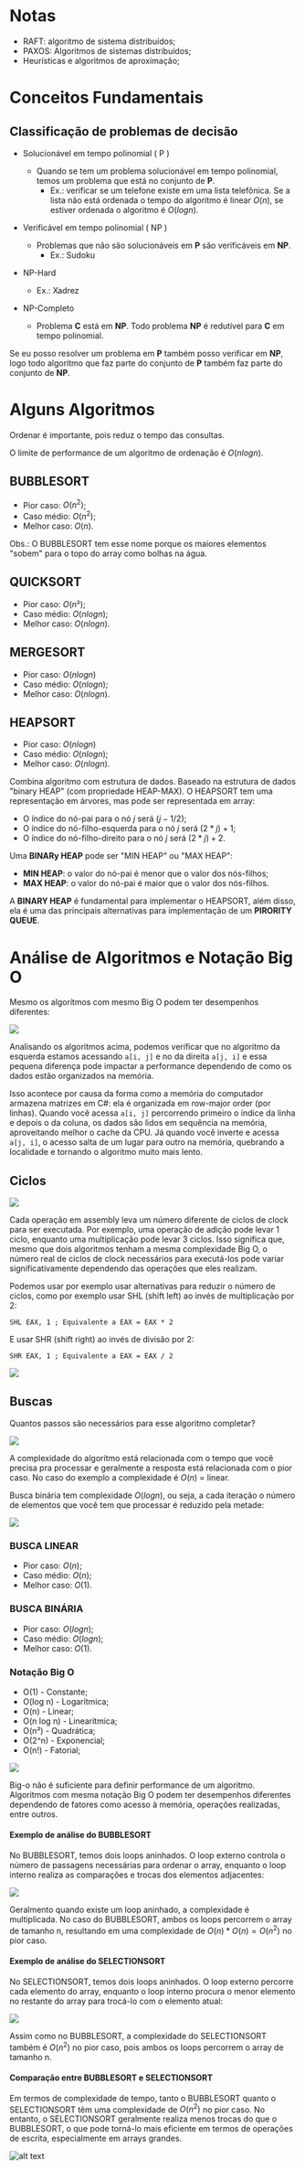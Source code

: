 # Notas

- RAFT: algoritmo de sistema distribuídos;
- PAXOS: Algoritmos de sistemas distribuídos;
- Heurísticas e algoritmos de aproximação;

# Conceitos Fundamentais

## Classificação de problemas de decisão

- Solucionável em tempo polinomial ( P )
  - Quando se tem um problema solucionável em tempo polinomial, temos um problema que está no conjunto de **P**.
    - Ex.: verificar se um telefone existe em uma lista telefônica. Se a lista não está ordenada o tempo do algoritmo é linear $O(n)$, se estiver ordenada o algoritmo é $O(log n)$.

- Verificável em tempo polinomial ( NP )
  - Problemas que não são solucionáveis em **P** são verificáveis em **NP**.
    - Ex.: Sudoku
- NP-Hard
  - Ex.: Xadrez
- NP-Completo
  - Problema **C** está em **NP**. Todo problema **NP** é redutível para **C** em tempo polinomial.

Se eu posso resolver um problema em **P** também posso verificar em **NP**, logo todo algoritmo que faz parte do conjunto de **P** também faz parte do conjunto de **NP**.

# Alguns Algoritmos

Ordenar é importante, pois reduz o tempo das consultas.

O limite de performance de um algoritmo de ordenação é $O(nlogn)$.

## BUBBLESORT

- Pior caso: $O(n^2)$;
- Caso médio: $O(n^2)$;
- Melhor caso: $O(n)$.

Obs.: O BUBBLESORT tem esse nome porque os maiores elementos "sobem" para o topo do array como bolhas na água.

## QUICKSORT

- Pior caso: $O(n²)$;
- Caso médio: $O(n log n)$;
- Melhor caso: $O(n log n)$.

## MERGESORT

- Pior caso: $O(n log n)$
- Caso médio: $O(n log n)$;
- Melhor caso: $O(n log n)$.
  
## HEAPSORT

- Pior caso: $O(n log n)$
- Caso médio: $O(n log n)$;
- Melhor caso: $O(n log n)$.

Combina algoritmo com estrutura de dados. Baseado na estrutura de dados "binary HEAP" (com propriedade HEAP-MAX).
O HEAPSORT tem uma representação em árvores, mas pode ser representada em array:

- O índice do nó-pai para o nó $j$ será $(j-1/2)$;
- O índice do nó-filho-esquerda para o nó $j$ será $(2*j)+1$;
- O índice do nó-filho-direito para o nó $j$ será $(2*j)+2$.

Uma **BINARy HEAP** pode ser "MIN HEAP" ou "MAX HEAP":

- **MIN HEAP**: o valor do nó-pai é menor que o valor dos nós-filhos;
- **MAX HEAP**: o valor do nó-pai é maior que o valor dos nós-filhos.

A **BINARY HEAP** é fundamental para implementar o HEAPSORT, além disso, ela é uma das principais alternativas para implementação de um **PIRORITY QUEUE**.

# Análise de Algoritmos e Notação Big O

Mesmo os algorítmos com mesmo Big O podem ter desempenhos diferentes:

![](big-o-nao-eh-suficiente-para-definir-performance.png)

Analisando os algoritmos acima, podemos  verificar que no algoritmo da esquerda estamos acessando `a[i, j]` e no da direita `a[j, i]` e essa pequena diferença pode impactar a performance dependendo de como os dados estão organizados na memória.

Isso acontece por causa da forma como a memória do computador armazena matrizes em C#: ela é organizada em row-major order (por linhas). Quando você acessa `a[i, j]` percorrendo primeiro o índice da linha e depois o da coluna, os dados são lidos em sequência na memória, aproveitando melhor o cache da CPU. Já quando você inverte e acessa `a[j, i]`, o acesso salta de um lugar para outro na memória, quebrando a localidade e tornando o algoritmo muito mais lento.

## Ciclos

![](ciclos-operacoes-assembly.png)

Cada operação em assembly leva um número diferente de ciclos de clock para ser executada. Por exemplo, uma operação de adição pode levar 1 ciclo, enquanto uma multiplicação pode levar 3 ciclos. Isso significa que, mesmo que dois algoritmos tenham a mesma complexidade Big O, o número real de ciclos de clock necessários para executá-los pode variar significativamente dependendo das operações que eles realizam.

Podemos usar por exemplo usar alternativas para reduzir o número de ciclos, como por exemplo usar SHL (shift left) ao invés de multiplicação por 2:

```assembly
SHL EAX, 1 ; Equivalente a EAX = EAX * 2
```

E usar SHR (shift right) ao invés de divisão por 2:

```assembly
SHR EAX, 1 ; Equivalente a EAX = EAX / 2
```

![](shl-shr.png)

## Buscas

Quantos passos são necessários para esse algoritmo completar?

![](search-algoritmo.png)

A complexidade do algoritmo está relacionada com o tempo que você precisa pra processar e geralmente a resposta está relacionada com o pior caso.
No caso do exemplo a complexidade é $O(n)$ = linear.

Busca binária tem complexidade $O(log n)$, ou seja, a cada iteração o número de elementos que você tem que processar é reduzido pela metade:

![](busca-binaria.png)

### BUSCA LINEAR

- Pior caso: $O(n)$;
- Caso médio: $O(n)$;
- Melhor caso: $O(1)$.

### BUSCA BINÁRIA

- Pior caso: $O(log n)$;
- Caso médio: $O(log n)$;
- Melhor caso: $O(1)$.

### Notação Big O

- O(1) - Constante;
- O(log n) - Logarítmica;
- O(n) - Linear;
- O(n log n) - Linearítmica;
- O(n²) - Quadrática;
- O(2^n) - Exponencial;
- O(n!) - Fatorial;

![](big-o.png)

Big-o não é suficiente para definir performance de um algoritmo. Algoritmos com mesma notação Big O podem ter desempenhos diferentes dependendo de fatores como acesso à memória, operações realizadas, entre outros.

#### Exemplo de análise do BUBBLESORT

No BUBBLESORT, temos dois loops aninhados. O loop externo controla o número de passagens necessárias para ordenar o array, enquanto o loop interno realiza as comparações e trocas dos elementos adjacentes:

![](bubblesort.png)

Geralmento quando existe um loop aninhado, a complexidade é multiplicada. No caso do BUBBLESORT, ambos os loops percorrem o array de tamanho n, resultando em uma complexidade de $O(n) * O(n) = O(n^2)$ no pior caso.

#### Exemplo de análise do SELECTIONSORT

No SELECTIONSORT, temos dois loops aninhados. O loop externo percorre cada elemento do array, enquanto o loop interno procura o menor elemento no restante do array para trocá-lo com o elemento atual:

![](selectionsort.png)

Assim como no BUBBLESORT, a complexidade do SELECTIONSORT também é $O(n^2)$ no pior caso, pois ambos os loops percorrem o array de tamanho n.

#### Comparação entre BUBBLESORT e SELECTIONSORT

Em termos de complexidade de tempo, tanto o BUBBLESORT quanto o SELECTIONSORT têm uma complexidade de $O(n^2)$ no pior caso. No entanto, o SELECTIONSORT geralmente realiza menos trocas do que o BUBBLESORT, o que pode torná-lo mais eficiente em termos de operações de escrita, especialmente em arrays grandes.

![alt text](bubblesortvsselectionsort.png)

